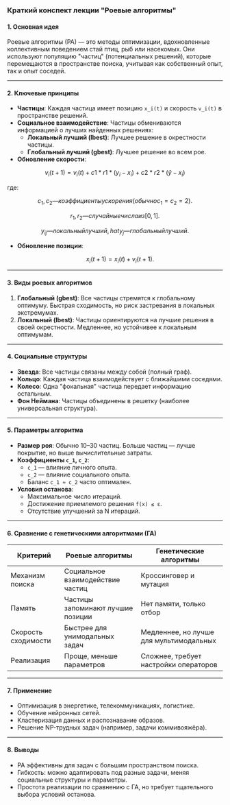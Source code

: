 ### **Краткий конспект лекции "Роевые алгоритмы"**

#### **1. Основная идея**
Роевые алгоритмы (РА) — это методы оптимизации, вдохновленные коллективным поведением стай птиц, рыб или насекомых. Они используют популяцию "частиц" (потенциальных решений), которые перемещаются в пространстве поиска, учитывая как собственный опыт, так и опыт соседей.

---

#### **2. Ключевые принципы**
- **Частицы**: Каждая частица имеет позицию `x_i(t)` и скорость `v_i(t)` в пространстве решений.
- **Социальное взаимодействие**: Частицы обмениваются информацией о лучших найденных решениях:
  - **Локальный лучший (lbest)**: Лучшее решение в окрестности частицы.
  - **Глобальный лучший (gbest)**: Лучшее решение во всем рое.
- **Обновление скорости**:  
```math
v_i(t+1) = v_i(t) + c1*r1*(y_i - x_i) + c2*r2*(ŷ - x_i)
```
  где:
```math
c_1, c_2 — коэффициенты ускорения (обычно c_1 = c_2 = 2).
```
```math
r_1, r_2 — случайные числа из [0, 1].
```
```math
y_{ij} — локальный лучший, hat{y}_j — глобальный лучший.
```

- **Обновление позиции**:  
  ```math
  x_i(t+1) = x_i(t) + v_i(t+1).
  ```

---

#### **3. Виды роевых алгоритмов**
1. **Глобальный (gbest)**: Все частицы стремятся к глобальному оптимуму. Быстрая сходимость, но риск застревания в локальных экстремумах.
2. **Локальный (lbest)**: Частицы ориентируются на лучшие решения в своей окрестности. Медленнее, но устойчивее к локальным оптимумам.

---

#### **4. Социальные структуры**
- **Звезда**: Все частицы связаны между собой (полный граф).
- **Кольцо**: Каждая частица взаимодействует с ближайшими соседями.
- **Колесо**: Одна "фокальная" частица передает информацию остальным.
- **Фон Неймана**: Частицы объединены в решетку (наиболее универсальная структура).

---

#### **5. Параметры алгоритма**
- **Размер роя**: Обычно 10–30 частиц. Больше частиц — лучше покрытие, но выше вычислительные затраты.
- **Коэффициенты `c_1`, `c_2`**:
  - `c_1` — влияние личного опыта.
  - `c_2` — влияние социального опыта.
  - Баланс `c_1 ≈ c_2` часто оптимален.
- **Условия останова**:
  - Максимальное число итераций.
  - Достижение приемлемого решения `f(x) ≤ ε`.
  - Отсутствие улучшений за N итераций.

---

#### **6. Сравнение с генетическими алгоритмами (ГА)**
| **Критерий**       | **Роевые алгоритмы**                     | **Генетические алгоритмы**          |
|---------------------|------------------------------------------|--------------------------------------|
| Механизм поиска     | Социальное взаимодействие частиц         | Кроссинговер и мутация              |
| Память              | Частицы запоминают лучшие позиции        | Нет памяти, только отбор            |
| Скорость сходимости | Быстрее для унимодальных задач           | Медленнее, но лучше для мультимодальных |
| Реализация          | Проще, меньше параметров                 | Сложнее, требует настройки операторов |

---

#### **7. Применение**
- Оптимизация в энергетике, телекоммуникациях, логистике.
- Обучение нейронных сетей.
- Кластеризация данных и распознавание образов.
- Решение NP-трудных задач (например, задачи коммивояжёра).

---

#### **8. Выводы**
- РА эффективны для задач с большим пространством поиска.
- Гибкость: можно адаптировать под разные задачи, меняя социальные структуры и параметры.
- Простота реализации по сравнению с ГА, но требует тщательного выбора условий останова.
